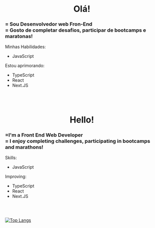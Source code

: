 <h1 align="center">Olá!</h1>
<h3>= Sou Desenvolvedor web Fron-End<br>= Gosto de completar desafios, participar de bootcamps e maratonas!</h3>
<p>Minhas Habilidades:</p>
<ul>
  <li>JavaScript</li>
</ul>
<p>Estou aprimorando:</p>
<ul>
  <li>TypeScript</li>
  <li>React</li>
  <li>Next.JS</li>
</ul>
<br>
<br>
<h1 align="center">Hello!</h1>
<h3>=I'm a Front End Web Developer<br>= I enjoy completing challenges, participating in bootcamps and marathons!</h3>
<p>Skills:</p>
<ul>
  <li>JavaScript</li>
</ul>
<p>Improving:</p>
<ul>
  <li>TypeScript</li>
  <li>React</li>
  <li>Next.JS</li>
 </ul>
 <br>
 <br>

[![Top Langs](https://github-readme-stats.vercel.app/api/top-langs/?username=Willianprof&layout=compact&theme=github_dark )](https://github.com/anuraghazra/github-readme-stats)
